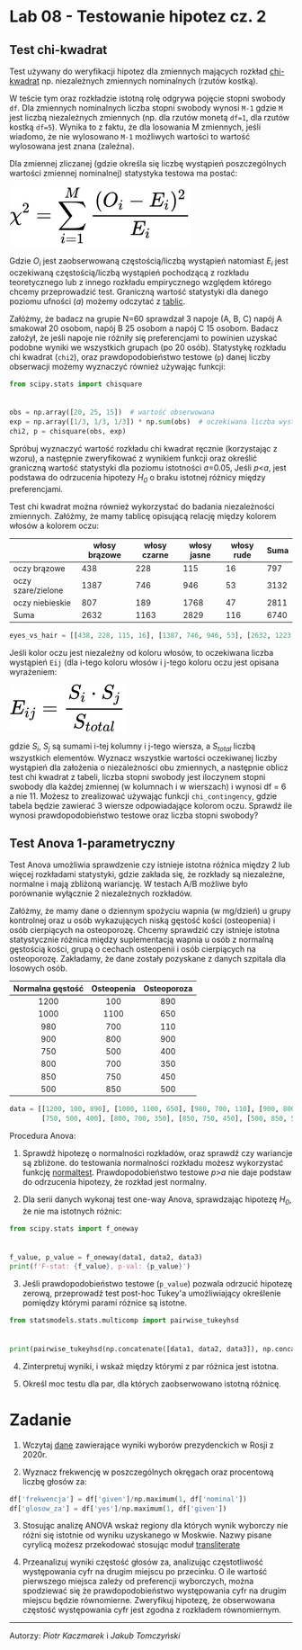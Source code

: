 # Lab 08 - Testowanie hipotez cz. 2
<!-- <-- https://www.kaggle.com/pmarcelino/comprehensive-data-exploration-with-python> -->

## Test chi-kwadrat
Test używany do weryfikacji hipotez dla zmiennych mających rozkład [chi-kwadrat](https://pl.wikipedia.org/wiki/Rozk%C5%82ad_chi_kwadrat) np. niezależnych zmiennych nominalnych (rzutów kostką).

W teście tym oraz rozkładzie istotną rolę odgrywa pojęcie stopni swobody `df`. Dla zmiennych nominalnych liczba stopni swobody wynosi `M-1` gdzie `M` jest liczbą niezależnych zmiennych (np. dla rzutów monetą `df=1`, dla rzutów kostką `df=5`). Wynika to z faktu, że dla losowania M zmiennych, jeśli wiadomo, że nie wylosowano `M-1` możliwych wartości to wartość wylosowana jest znana (zależna).

Dla zmiennej zliczanej (gdzie określa się liczbę wystąpień poszczególnych wartości zmiennej nominalnej) statystyka testowa ma postać:

<!-- \chi^2 = \sum^M_{i=1}\frac{(O_i-E_i)^2}{E_i} -->

![chi_squared](_images/lab_08/chi_squared.svg)

Gdzie *O<sub>i</sub>* jest zaobserwowaną częstością/liczbą wystąpień natomiast *E<sub>i</sub>* jest oczekiwaną częstością/liczbą wystąpień pochodzącą z rozkładu teoretycznego lub z innego rozkładu empirycznego względem którego chcemy przeprowadzić test. Graniczną wartość statystyki dla danego poziomu ufności (*ɑ*) możemy odczytać z [tablic](_images/lab_08/chi-square_distribution.jpg).

Załóżmy, że badacz na grupie N=60 sprawdzał 3 napoje (A, B, C) napój A smakował 20 osobom, napój B 25 osobom a napój C 15 osobom. Badacz założył, że jeśli napoje nie różniły się preferencjami to powinien uzyskać podobne wyniki we wszystkich grupach (po 20 osób). 
Statystykę rozkładu chi kwadrat (`chi2`), oraz prawdopodobieństwo testowe (`p`) danej liczby obserwacji możemy wyznaczyć również używając funkcji:

```python
from scipy.stats import chisquare


obs = np.array([20, 25, 15])  # wartość obserwowana
exp = np.array([1/3, 1/3, 1/3]) * np.sum(obs)  # oczekiwana liczba wystąpień (suma musi być taka jak dla obs)
chi2, p = chisquare(obs, exp)
```

Spróbuj wyznaczyć wartość rozkładu chi kwadrat ręcznie (korzystając z wzoru), a następnie zweryfikować z wynikiem funkcji oraz określić graniczną wartość statystyki dla poziomu istotności *ɑ*=0.05, Jeśli *p*<*ɑ*, jest podstawa do odrzucenia hipotezy *H<sub>0</sub>* o braku istotnej różnicy między preferencjami.

Test chi kwadrat można również wykorzystać do badania niezależności zmiennych. Załóżmy, że mamy tablicę opisującą relację między kolorem włosów a kolorem oczu: 

|                    | włosy brązowe | włosy czarne | włosy jasne | włosy rude | Suma |
|--------------------|---------------|--------------|-------------|------------|------|
| oczy brązowe       | 438           | 228          | 115         | 16         | 797  |
| oczy szare/zielone | 1387          | 746          | 946         | 53         | 3132 |
| oczy niebieskie    | 807           | 189          | 1768        | 47         | 2811 |
| Suma               | 2632          | 1163         | 2829        | 116        | 6740 |

```python
eyes_vs_hair = [[438, 228, 115, 16], [1387, 746, 946, 53], [2632, 1223, 2829, 116]]
```

Jeśli kolor oczu jest niezależny od koloru włosów, to oczekiwana liczba wystąpień `Eij` (dla i-tego koloru włosów i j-tego koloru oczu jest opisana wyrażeniem:

<!-- E_{ij} = \frac{S_i*S_j}{S_{total}} -->

![e_ij](_images/lab_08/eij.svg)

gdzie *S<sub>i</sub>*, *S<sub>j</sub>* są sumami i-tej kolumny i j-tego wiersza, a *S<sub>total</sub>* liczbą wszystkich elementów.
Wyznacz wszystkie wartości oczekiwanej liczby wystąpień dla założenia o niezależności obu zmiennych, a następnie oblicz test chi kwadrat z tabeli, liczba stopni swobody jest iloczynem stopni swobody dla każdej zmiennej (w kolumnach i w wierszach) i wynosi df = 6 a nie 11.
Możesz to zrealizować używając funkcji `chi_contingency`, gdzie tabela będzie zawierać 3 wiersze odpowiadające kolorom oczu. Sprawdź ile wynosi prawdopodobieństwo testowe oraz liczba stopni swobody?

## Test Anova 1-parametryczny

Test Anova umożliwia sprawdzenie czy istnieje istotna różnica między 2 lub więcej rozkładami statystyki, gdzie zakłada się, że rozkłady są niezależne, normalne i mają zbliżoną wariancję. W testach A/B możliwe było porównanie wyłącznie 2 niezależnych rozkładów.

Załóżmy, że mamy dane o dziennym spożyciu wapnia (w mg/dzień) u grupy kontrolnej oraz u osób wykazujących niską gęstość kości (osteopenia) i osób cierpiących na osteoporozę. Chcemy sprawdzić czy istnieje istotna statystycznie różnica między suplementacją wapnia u osób z normalną gęstością kości, grupą o cechach osteopenii i osób cierpiących na osteoporozę. Zakładamy, że dane zostały pozyskane z danych szpitala dla losowych osób.

| Normalna gęstość | Osteopenia | Osteoporoza |
|:----------------:|:----------:|:-----------:|
|       1200       |    100    |     890     |
|       1000       |    1100    |     650     |
|        980       |     700    |     110    |
|        900       |     800    |     900     |
|        750       |     500    |     400     |
|        800       |     700    |     350     |
|        850       |     750    |     450     |
|        500       |     850    |     500     |

```python
data = [[1200, 100, 890], [1000, 1100, 650], [980, 700, 110], [900, 800, 900],
        [750, 500, 400], [800, 700, 350], [850, 750, 450], [500, 850, 500]]
```

Procedura Anova:
1. Sprawdź hipotezę o normalności rozkładów, oraz sprawdź czy wariancje są zbliżone. do testowania normalności rozkładu możesz wykorzystać funkcję [normaltest](https://docs.scipy.org/doc/scipy/reference/generated/scipy.stats.normaltest.html). Prawdopodobieństwo testowe *p*>*ɑ* nie daje podstaw do odrzucenia hipotezy, że rozkład jest normalny.

2. Dla serii danych wykonaj test one-way Anova, sprawdzając hipotezę *H<sub>0</sub>*, że nie ma istotnych różnic:
``` python
from scipy.stats import f_oneway


f_value, p_value = f_oneway(data1, data2, data3)
print(f'F-stat: {f_value}, p-val: {p_value}')
```
3. Jeśli prawdopodobieństwo testowe (`p_value`) pozwala odrzucić hipotezę zerową, przeprowadź test post-hoc Tukey'a umożliwiający określenie pomiędzy którymi parami różnice są istotne.
``` python
from statsmodels.stats.multicomp import pairwise_tukeyhsd


print(pairwise_tukeyhsd(np.concatenate([data1, data2, data3]), np.concatenate([['data1']*len(data1), ['data2']*len(data2), ['data3']*len(data3)])))
```
4. Zinterpretuj wyniki, i wskaż między którymi z par różnica jest istotna. 

5. Określ moc testu dla par, dla których zaobserwowano istotną różnicę. 
   
# Zadanie
1. Wczytaj [dane](https://github.com/pkaczmarek-put/EDA2020/blob/main/data/russia2020_vote.csv) zawierające wyniki wyborów prezydenckich w Rosji z 2020r.

2.  Wyznacz frekwencję w poszczególnych okręgach oraz procentową liczbę głosów za:
``` python
df['frekwencja'] = df['given']/np.maximum(1, df['nominal'])
df['glosow_za'] = df['yes']/np.maximum(1, df['given'])
```
3. Stosując analizę ANOVA wskaż regiony dla których wynik wyborczy nie różni się istotnie od wyniku uzyskanego w Moskwie. Nazwy pisane cyrylicą możesz przekodować stosując moduł [transliterate](https://pypi.org/project/transliterate/)
   
4. Przeanalizuj wyniki częstość głosów za, analizując częstotliwość występowania cyfr na drugim miejscu po przecinku. O ile wartość pierwszego miejsca zależy od preferencji wyborczych, można spodziewać się że prawdopodobieństwo występowania cyfr na drugim miejscu będzie równomierne. Zweryfikuj hipotezę, że obserwowana częstość występowania cyfr jest zgodna z rozkładem równomiernym.



<!-- ## Testowanie hipotez dla rozkładów wielomianowych (multinomiar distribution) -->


---
Autorzy: *Piotr Kaczmarek* i *Jakub Tomczyński*
